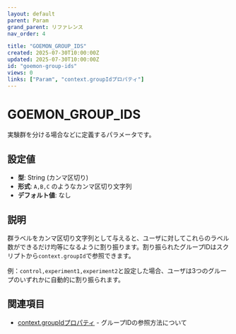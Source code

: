 ```yaml
---
layout: default
parent: Param
grand_parent: リファレンス
nav_order: 4

title: "GOEMON_GROUP_IDS"
created: 2025-07-30T10:00:00Z
updated: 2025-07-30T10:00:00Z
id: "goemon-group-ids"
views: 0
links: ["Param", "context.groupIdプロパティ"]
---
```


# GOEMON_GROUP_IDS

実験群を分ける場合などに定義するパラメータです。

## 設定値

- **型**: String (カンマ区切り)
- **形式**: `A,B,C` のようなカンマ区切り文字列
- **デフォルト値**: なし

## 説明

群ラベルをカンマ区切り文字列として与えると、ユーザに対してこれらのラベル数ができるだけ均等になるように割り振ります。割り振られたグループIDはスクリプトから`context.groupId`で参照できます。

例：`control,experiment1,experiment2`と設定した場合、ユーザは3つのグループのいずれかに自動的に割り振られます。

## 関連項目

- [context.groupIdプロパティ](context.groupIdプロパティ.html) - グループIDの参照方法について